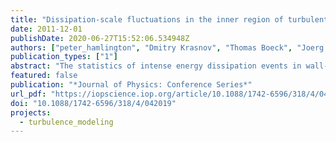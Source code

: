 ```yaml
---
title: "Dissipation-scale fluctuations in the inner region of turbulent channel flow"
date: 2011-12-01
publishDate: 2020-06-27T15:52:06.534948Z
authors: ["peter_hamlington", "Dmitry Krasnov", "Thomas Boeck", "Joerg Schumacher"]
publication_types: ["1"]
abstract: "The statistics of intense energy dissipation events in wall-bounded shear ﬂows are studied using highly resolved direct numerical simulations of turbulent channel ﬂow at three diﬀerent friction Reynolds numbers. Distributions of the energy dissipation rate and local dissipation scales are computed at various distances from the channel walls, with an emphasis on the behavior of the statistics in the near-wall region. The dependence of characteristic mean and local dissipation scales on wall distance is also examined over the full channel height. Systematic variations in these statistics are found close to the walls due to the anisotropy generated by mean shear and coherent vortical structures. Results near the channel centerline are consistent with those found in homogeneous isotropic turbulence."
featured: false
publication: "*Journal of Physics: Conference Series*"
url_pdf: "https://iopscience.iop.org/article/10.1088/1742-6596/318/4/042019"
doi: "10.1088/1742-6596/318/4/042019"
projects:
  - turbulence_modeling
---
```


